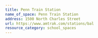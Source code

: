 ```yaml
---
title: Penn Train Station
name_of_space: Penn Train Station
address: 1500 North Charles Street
url: https://www.amtrak.com/stations/bal
resource_category: school_spaces
---
```


